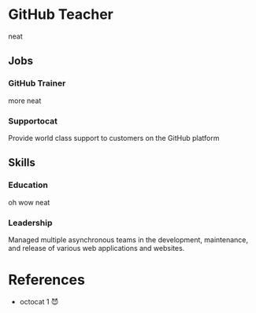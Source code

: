 # GitHub Teacher

neat

## Jobs

### GitHub Trainer

more neat

### Supportocat

Provide world class support to customers on the GitHub platform

## Skills

### Education

oh wow neat

### Leadership

Managed multiple asynchronous teams in the development, maintenance, and release of various web applications and websites.

# References

* octocat 1 😈
